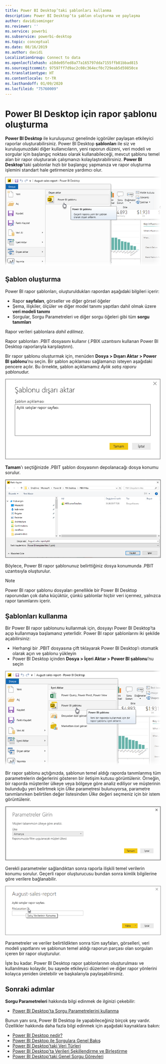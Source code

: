 ```yaml
---
title: Power BI Desktop’taki şablonları kullanma
description: Power BI Desktop’ta şablon oluşturma ve paylaşma
author: davidiseminger
ms.reviewer: ''
ms.service: powerbi
ms.subservice: powerbi-desktop
ms.topic: conceptual
ms.date: 08/16/2019
ms.author: davidi
LocalizationGroup: Connect to data
ms.openlocfilehash: a10de05fed8a77a165797dda7155ffb81bbad815
ms.sourcegitcommit: 97597ff7d9ac2c08c364ecf0c729eab5d59850ce
ms.translationtype: HT
ms.contentlocale: tr-TR
ms.lasthandoff: 01/09/2020
ms.locfileid: "75760009"
---
```

# <a name="create-report-templates-for-power-bi-desktop"></a>Power BI Desktop için rapor şablonu oluşturma

**Power BI Desktop** ile kuruluşunuz genelinde içgörüler paylaşan etkileyici raporlar oluşturabilirsiniz. Power BI Desktop **şablonları** ile siz ve kuruluşunuzdaki diğer kullanıcıların, yeni raporun düzeni, veri modeli ve sorgular için başlangıç noktası olarak kullanabileceği, mevcut şablonu temel alan bir rapor oluşturarak çalışmanızı kolaylaştırabilirsiniz. **Power BI Desktop**’taki şablonlar hızlı bir başlangıç yapmanıza ve rapor oluşturma işlemini standart hale getirmenize yardımcı olur.

![Raporu şablon olarak dışarı aktarma](media/desktop-templates/desktop-templates-01.png)

## <a name="creating-templates"></a>Şablon oluşturma

Power BI rapor şablonları, oluşturuldukları rapordan aşağıdaki bilgileri içerir:

* Rapor **sayfaları**, görseller ve diğer görsel öğeler
* Şema, ilişkiler, ölçüler ve diğer model tanımı yapıtları dahil olmak üzere **veri modeli tanımı**
* Sorgular, Sorgu Parametreleri ve diğer sorgu öğeleri gibi tüm **sorgu tanımları**

Rapor verileri şablonlara *dahil edilmez*. 

Rapor şablonları .PBIT dosyasını kullanır (.PBIX uzantısını kullanan Power BI Desktop raporlarıyla karşılaştırın). 

Bir rapor şablonu oluşturmak için, menüden **Dosya > Dışarı Aktar > Power BI şablonu**’nu seçin. Bir şablon açıklaması sağlamanızı isteyen aşağıdaki pencere açılır. Bu örnekte, şablon açıklamamız *Aylık satış raporu şablonudur.*

![Dışarı aktarma şablonu açıklama iletişim kutusu](media/desktop-templates/desktop-templates-02.png)

**Tamam**'ı seçtiğinizde .PBIT şablon dosyasının depolanacağı dosya konumu sorulur.

![Şablon konumu](media/desktop-templates/desktop-templates-03.png)

Böylece, Power BI rapor şablonunuz belirttiğiniz dosya konumunda .PBIT uzantısıyla oluşturulur.

> [!NOTE]
> Power BI rapor şablonu dosyaları genellikle bir Power BI Desktop raporundan çok daha küçüktür, çünkü şablonlar hiçbir veri içermez, yalnızca rapor tanımlarını içerir. 

## <a name="using-templates"></a>Şablonları kullanma

Bir Power BI rapor şablonunu kullanmak için, dosyayı Power BI Desktop’ta açıp kullanmaya başlamanız yeterlidir. Power BI rapor şablonlarını iki şekilde açabilirsiniz:

* Herhangi bir .PBIT dosyasına çift tıklayarak Power BI Desktop’ı otomatik olarak açın ve şablonu yükleyin
* Power BI Desktop içinden **Dosya > İçeri Aktar > Power BI şablonu**’nu seçin

![Şablonu içeri aktarma](media/desktop-templates/desktop-templates-04.png)

Bir rapor şablonu açtığınızda, şablonun temel aldığı raporda tanımlanmış tüm parametrelerin değerlerini gösteren bir iletişim kutusu görüntülenir. Örneğin, bir raporda müşteriler ülkeye veya bölgeye göre analiz ediliyor ve müşterinin bulunduğu yeri belirtmek için *Ülke* parametresi bulunuyorsa, parametre tanımlanırken belirtilen değer listesinden *Ülke* değeri seçmeniz için bir istem görüntülenir. 

![Şablon için parametre belirtme](media/desktop-templates/desktop-templates-05a.png)

Gerekli parametreler sağlandıktan sonra raporla ilişkili temel verilerin konumu sorulur. Geçerli rapor oluşturucusu bundan sonra kimlik bilgilerine göre verilere bağlanabilir.

![Şablon için veri konumu belirtme](media/desktop-templates/desktop-templates-05.png)

Parametreler ve veriler belirtildikten sonra tüm sayfaları, görselleri, veri modeli yapıtlarını ve şablonun temel aldığı raporun parçası olan sorguları içeren bir rapor oluşturulur. 

İşte bu kadar. Power BI Desktop rapor şablonlarının oluşturulması ve kullanılması kolaydır, bu sayede etkileyici düzenleri ve diğer rapor yönlerini kolayca yeniden üretebilir ve başkalarıyla paylaşabilirsiniz.

## <a name="next-steps"></a>Sonraki adımlar
**Sorgu Parametreleri** hakkında bilgi edinmek de ilginizi çekebilir:
* [Power BI Desktop'ta Sorgu Parametrelerini kullanma](https://docs.microsoft.com/power-query/power-query-query-parameters)

Bunun yanı sıra, Power BI Desktop ile yapabileceğiniz birçok şey vardır. Özellikler hakkında daha fazla bilgi edinmek için aşağıdaki kaynaklara bakın:

* [Power BI Desktop nedir?](desktop-what-is-desktop.md)
* [Power BI Desktop ile Sorgulara Genel Bakış](desktop-query-overview.md)
* [Power BI Desktop'taki Veri Türleri](desktop-data-types.md)
* [Power BI Desktop'ta Verileri Şekillendirme ve Birleştirme](desktop-shape-and-combine-data.md)
* [Power BI Desktop'taki Genel Sorgu Görevleri](desktop-common-query-tasks.md)    
